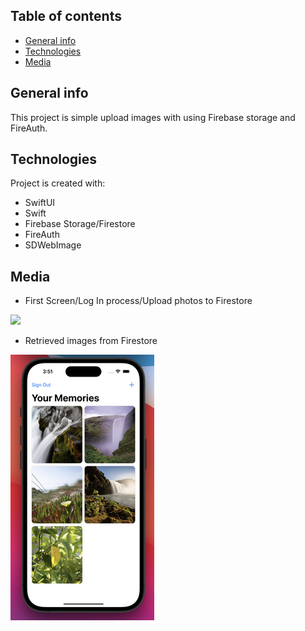 ## Table of contents
* [General info](#general-info)
* [Technologies](#technologies)
* [Media](#media)

## General info
This project is simple upload images with using Firebase storage and FireAuth.
	
## Technologies
Project is created with:
* SwiftUI
* Swift
* Firebase Storage/Firestore
* FireAuth
* SDWebImage

## Media
* First Screen/Log In process/Upload photos to Firestore

![](https://github.com/Raxhet/MessengerApp/blob/dev/Gif.gif)

* Retrieved images from Firestore

![](https://github.com/Raxhet/MessengerApp/blob/dev/image.png)

